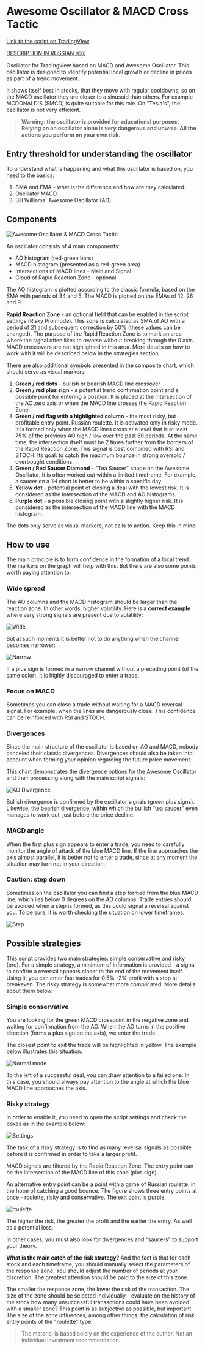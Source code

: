 # Awesome Oscillator & MACD Cross Tactic

[Link to the script on TradingView](https://ru.tradingview.com/script/9VAqm1BZ-awesome-oscillator-macd-cross-tactic/)

[DESCRIPTION IN RUSSIAN 🇷🇺](doc/RU-README.md)

Oscillator for Tradingview based on MACD and Awesome Oscillator. This oscillator is designed to identify potential local growth or decline in prices as part of a trend movement.

It shows itself best in stocks, that they move with regular cooldowns, so on the MACD oscillator they are closer to a sinusoid than others. For example MCDONALD'S ($MCD) is quite suitable for this role. On "Tesla's", the oscillator is not very efficient.

> **Warning: the oscillator is provided for educational purposes. Relying on an oscillator alone is very dangerous and unwise. All the actions you perform on your own risk.**

## Entry threshold for understanding the oscillator

To understand what is happening and what this oscillator is based on, you need to the basics:

1. SMA and EMA - what is the difference and how are they calculated.
2. Oscillator MACD.
3. Bill Williams' Awesome Oscillator (AO).

## Components

![Awesome Oscillator & MACD Cross Tactic](doc/img/oscillator.png)

An oscillator consists of 4 main components:

* AO histogram (red-green bars)
* MACD histogram (presented as a red-green area)
* Intersections of MACD lines - Main and Signal
* Cloud of Rapid Reaction Zone - optional

The AO histogram is plotted according to the classic formula, based on the SMA with periods of 34 and 5. The MACD is plotted on the EMAs of 12, 26 and 9.

**Rapid Reaction Zone** - an optional field that can be enabled in the script settings (Risky Pro mode). This zone is calculated as SMA of AO with a period of 21 and subsequent correction by 50% (these values can be changed). The purpose of the Rapid Reaction Zone is to mark an area where the signal often likes to reverse without breaking through the 0 axis. MACD crossovers are not highlighted in this area. More details on how to work with it will be described below in the strategies section.

There are also additional symbols presented in the composite chart, which should serve as visual markers:

1. **Green / red dots** - bullish or bearish MACD line crossover
2. **Green / red plus sign** - a potential trend confirmation point and a possible point for entering a position. It is placed at the intersection of the AO zero axis or when the MACD line crosses the Rapid Reaction Zone.
3. **Green / red flag with a highlighted column** - the most risky, but profitable entry point. Russian roulette. It is activated only in risky mode. It is formed only when the MACD lines cross at a level that is at least 75% of the previous AO high / low over the past 50 periods. At the same time, the intersection itself must be 2 times further from the borders of the Rapid Reaction Zone. This signal is best combined with RSI and STOCH. Its goal: to catch the maximum bounce in strong oversold / overbought conditions.
4. **Green / Red Saucer Diamond** - "Tea Saucer" shape on the Awesome Oscillator. It is often worked out within a limited timeframe. For example, a saucer on a 1H chart is better to be within a specific day.
5. **Yellow dot** - potential point of closing a deal with the lowest risk. It is considered as the intersection of the MACD and AO histograms.
6. **Purple dot** - a possible closing point with a slightly higher risk. It is considered as the intersection of the MACD line with the MACD histogram.

The dots only serve as visual markers, not calls to action. Keep this in mind.

## How to use

The main principle is to form confidence in the formation of a local trend. The markers on the graph will help with this. But there are also some points worth paying attention to.

### Wide spread

The AO columns and the MACD histogram should be larger than the reaction zone. In other words, higher volatility. Here is a **correct example** where very strong signals are present due to volatility:

![Wide](doc/img/wide.png)

But at such moments it is better not to do anything when the channel becomes narrower:

![Narrow](doc/img/narrow.png)

If a plus sign is formed in a narrow channel without a preceding point (of the same color), it is highly discouraged to enter a trade.

### Focus on MACD

Sometimes you can close a trade without waiting for a MACD reversal signal. For example, when the lines are dangerously close. This confidence can be reinforced with RSI and STOCH.

### Divergences

Since the main structure of the oscillator is based on AO and MACD, nobody canceled their classic divergences. Divergences should also be taken into account when forming your opinion regarding the future price movement.

This chart demonstrates the divergence options for the Awesome Oscillator and their processing along with the main script signals:

![AO Divergence](doc/img/divergence.png)

Bullish divergence is confirmed by the oscillator signals (green plus signs). Likewise, the bearish divergence, within which the bullish "tea saucer" even manages to work out, just before the price decline.

### MACD angle

When the first plus sign appears to enter a trade, you need to carefully monitor the angle of attack of the blue MACD line. If the line approaches the axis almost parallel, it is better not to enter a trade, since at any moment the situation may turn not in your direction.

### Caution: step down

Sometimes on the oscillator you can find a step formed from the blue MACD line, which lies below 0 degrees on the AO columns. Trade entries should be avoided when a step is formed, as this could signal a reversal against you. To be sure, it is worth checking the situation on lower timeframes.

![Step](doc/img/ledder.png)

## Possible strategies

This script provides two main strategies: simple conservative and risky (pro). For a simple strategy, a minimum of information is provided - a signal to confirm a reversal appears closer to the end of the movement itself. Using it, you can enter fast trades for 0.5% -2% profit with a stop at breakeven. The risky strategy is somewhat more complicated. More details about them below.

### Simple conservative

You are looking for the green MACD crosspoint in the negative zone and waiting for confirmation from the AO. When the AO turns in the positive direction (forms a plus sign on the axis), we enter the trade.

The closest point to exit the trade will be highlighted in yellow. The example below illustrates this situation.

![Normal mode](doc/img/normal.png)

To the left of a successful deal, you can draw attention to a failed one. In this case, you should always pay attention to the angle at which the blue MACD line approaches the axis.

### Risky strategy

In order to enable it, you need to open the script settings and check the boxes as in the example below:

![Settings](doc/img/settings.png)

The task of a risky strategy is to find as many reversal signals as possible before it is confirmed in order to take a larger profit.

MACD signals are filtered by the Rapid Reaction Zone. The entry point can be the intersection of the MACD line of this zone (plus sign).

An alternative entry point can be a point with a game of Russian roulette, in the hope of catching a good bounce. The figure shows three entry points at once - roulette, risky and conservative. The exit point is purple.

![roulette](doc/img/risky.png)

The higher the risk, the greater the profit and the earlier the entry. As well as a potential loss.

In other cases, you must also look for divergences and "saucers" to support your theory.

**What is the main catch of the risk strategy?** And the fact is that for each stock and each timeframe, you should manually select the parameters of the response zone. You should adjust the number of periods at your discretion. The greatest attention should be paid to the size of this zone.

The smaller the response zone, the lower the risk of the transaction. The size of the zone should be selected individually - evaluate on the history of the stock how many unsuccessful transactions could have been avoided with a smaller zone? This point is as subjective as possible, but important. The size of the zone influences, among other things, the calculation of risk entry points of the "roulette" type.

> The material is based solely on the experience of the author. Not an individual investment recommendation.
